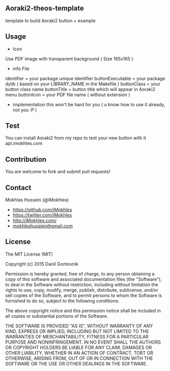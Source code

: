 ## Aoraki2-theos-template
template to build Aoraki2 button + example

## Usage

* Icon

Use PDF image with transparent background ( Size 165x165 )

* info File

identifier = your package unique identifier
buttonExecutable = your package dylib ( based on your LIBRARY_NAME in the Makefile )
buttonClass = your button class name
buttonTitle = button title which will appear in Aoraki2 menu
buttonIcon = your PDF file name ( without extension )

* implementation
this won't be hard for you ( u know how to use it already, not you :P )

## Test

You can install Aoraki2 from my repo to test your new button with it apt.imokhles.com

## Contribution

You are welcome to fork and submit pull requests!

## Contact

Mokhlas Hussein (@iMokhles)

- https://github.com/iMokhles
- https://twitter.com/iMokhles
- http://iMokhles.com/
- mokhleshussien@gmail.com

## License

The MIT License (MIT)

Copyright (c) 2015 Danil Gontovnik

Permission is hereby granted, free of charge, to any person obtaining a copy
of this software and associated documentation files (the "Software"), to deal
in the Software without restriction, including without limitation the rights
to use, copy, modify, merge, publish, distribute, sublicense, and/or sell
copies of the Software, and to permit persons to whom the Software is
furnished to do so, subject to the following conditions:

The above copyright notice and this permission notice shall be included in all
copies or substantial portions of the Software.

THE SOFTWARE IS PROVIDED "AS IS", WITHOUT WARRANTY OF ANY KIND, EXPRESS OR
IMPLIED, INCLUDING BUT NOT LIMITED TO THE WARRANTIES OF MERCHANTABILITY,
FITNESS FOR A PARTICULAR PURPOSE AND NONINFRINGEMENT. IN NO EVENT SHALL THE
AUTHORS OR COPYRIGHT HOLDERS BE LIABLE FOR ANY CLAIM, DAMAGES OR OTHER
LIABILITY, WHETHER IN AN ACTION OF CONTRACT, TORT OR OTHERWISE, ARISING FROM,
OUT OF OR IN CONNECTION WITH THE SOFTWARE OR THE USE OR OTHER DEALINGS IN THE
SOFTWARE.